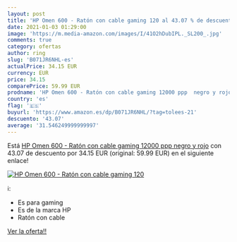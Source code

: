 ```yaml
---
layout: post
title: 'HP Omen 600 - Ratón con cable gaming 120 al 43.07 % de descuento'
date: 2021-01-03 01:29:00
image: 'https://m.media-amazon.com/images/I/41O2hDubIPL._SL200_.jpg'
comments: true
category: ofertas
author: ring
slug: 'B071JR6NHL-es'
actualPrice: 34.15 EUR
currency: EUR
price: 34.15
comparePrice: 59.99 EUR
prodname: 'HP Omen 600 - Ratón con cable gaming 12000 ppp  negro y rojo'
country: 'es'
flag: '🇪🇸'
buyurl: 'https://www.amazon.es/dp/B071JR6NHL/?tag=tolees-21'
descuento: '43.07'
average: '31.546249999999997'
---
```


Está [HP Omen 600 - Ratón con cable gaming 12000 ppp  negro y rojo](https://www.amazon.es/dp/B071JR6NHL/?tag=tolees-21) con 43.07 de descuento por 34.15 EUR (original: 59.99 EUR) en el siguiente enlace!

[![HP Omen 600 - Ratón con cable gaming 120](https://m.media-amazon.com/images/I/41O2hDubIPL._SL200_.jpg)](https://www.amazon.es/dp/B071JR6NHL/?tag=tolees-21)

ℹ️:

- Es para gaming
- Es de la marca HP
- Ratón con cable

[Ver la oferta!!](https://www.amazon.es/dp/B071JR6NHL/?tag=tolees-21)
